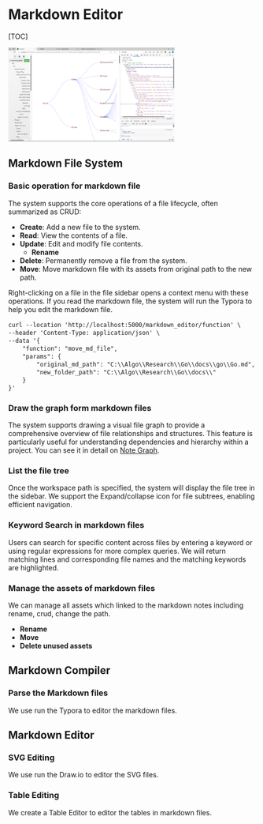 # Markdown Editor

[TOC]

<img src="./docs/assets/af01f5153ba19d653bde07e3f4b1c70.png" alt="af01f5153ba19d653bde07e3f4b1c70" style="zoom: 33%;" />

## Markdown File System

### Basic operation for markdown file

The system supports the core operations of a file lifecycle, often summarized as CRUD:

- **Create**: Add a new file to the system.
- **Read**: View the contents of a file.
- **Update**: Edit and modify file contents.
  - **Rename**
- **Delete**: Permanently remove a file from the system.
- **Move**: Move markdown file with its assets from original path to the new path.


Right-clicking on a file in the file sidebar opens a context menu with these operations. If you read the markdown file, the system will run the Typora to help you edit the markdown file.

```
curl --location 'http://localhost:5000/markdown_editor/function' \
--header 'Content-Type: application/json' \
--data '{
    "function": "move_md_file",
    "params": {
        "original_md_path": "C:\\Algo\\Research\\Go\\docs\\go\\Go.md",
        "new_folder_path": "C:\\Algo\\Research\\Go\\docs\\"
    }
}'
```

### Draw the graph form markdown files

The system supports drawing a visual file graph to provide a comprehensive overview of file relationships and structures. This feature is particularly useful for understanding dependencies and hierarchy within a project. You can see it in detail on [Note Graph](./docs/Note_Graph.md).

### List the file tree

Once the workspace path is specified, the system will display the file tree in the sidebar. We support the Expand/collapse icon for file subtrees, enabling efficient navigation.

### Keyword Search in markdown files

Users can search for specific content across files by entering a keyword or using regular expressions for more complex queries. We will return matching lines and corresponding file names and the matching keywords are highlighted.

### Manage the assets of markdown files

We can manage all assets which linked to the markdown notes including rename, crud, change the path.


- **Rename**
- **Move**
- **Delete unused assets**

## Markdown Compiler

### Parse the Markdown files

We use run the Typora to editor the markdown files. 

## Markdown Editor


### SVG Editing

We use run the Draw.io to editor the SVG files. 

### Table Editing

We create a Table Editor to editor the tables in markdown files. 


